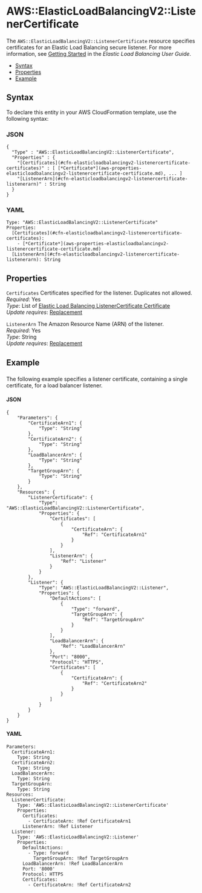 # AWS::ElasticLoadBalancingV2::ListenerCertificate<a name="aws-resource-elasticloadbalancingv2-listenercertificate"></a>

The `AWS::ElasticLoadBalancingV2::ListenerCertificate` resource specifies certificates for an Elastic Load Balancing secure listener\. For more information, see [Getting Started](http://docs.aws.amazon.com/elasticloadbalancing/latest/userguide/load-balancer-getting-started.html) in the *Elastic Load Balancing User Guide*\. 


+ [Syntax](#aws-resource-elasticloadbalancingv2-listenercertificate-syntax)
+ [Properties](#aws-resource-elasticloadbalancingv2-listenercertificate-properties)
+ [Example](#aws-resource-elasticloadbalancingv2-listenercertificate-examples)

## Syntax<a name="aws-resource-elasticloadbalancingv2-listenercertificate-syntax"></a>

To declare this entity in your AWS CloudFormation template, use the following syntax:

### JSON<a name="aws-resource-elasticloadbalancingv2-listenercertificate-syntax.json"></a>

```
{
  "Type" : "AWS::ElasticLoadBalancingV2::ListenerCertificate",
  "Properties" : {
    "[Certificates](#cfn-elasticloadbalancingv2-listenercertificate-certificates)" : [ [*Certificate*](aws-properties-elasticloadbalancingv2-listenercertificate-certificate.md), ... ]
    "[ListenerArn](#cfn-elasticloadbalancingv2-listenercertificate-listenerarn)" : String
  }
}
```

### YAML<a name="aws-resource-elasticloadbalancingv2-listenercertificate-syntax.yaml"></a>

```
Type: "AWS::ElasticLoadBalancingV2::ListenerCertificate"
Properties:
  [Certificates](#cfn-elasticloadbalancingv2-listenercertificate-certificates): 
    - [*Certificate*](aws-properties-elasticloadbalancingv2-listenercertificate-certificate.md)
  [ListenerArn](#cfn-elasticloadbalancingv2-listenercertificate-listenerarn): String
```

## Properties<a name="aws-resource-elasticloadbalancingv2-listenercertificate-properties"></a>

`Certificates`  <a name="cfn-elasticloadbalancingv2-listenercertificate-certificates"></a>
Certificates specified for the listener\. Duplicates not allowed\.  
 *Required*: Yes  
 *Type*: List of [Elastic Load Balancing ListenerCertificate Certificate](aws-properties-elasticloadbalancingv2-listenercertificate-certificate.md)  
 *Update requires*: [Replacement](using-cfn-updating-stacks-update-behaviors.md#update-replacement) 

`ListenerArn`  <a name="cfn-elasticloadbalancingv2-listenercertificate-listenerarn"></a>
The Amazon Resource Name \(ARN\) of the listener\.  
 *Required*: Yes  
 *Type*: String  
 *Update requires*: [Replacement](using-cfn-updating-stacks-update-behaviors.md#update-replacement) 

## Example<a name="aws-resource-elasticloadbalancingv2-listenercertificate-examples"></a>

### <a name="aws-resource-elasticloadbalancingv2-listenercertificate-example1"></a>

The following example specifies a listener certificate, containing a single certificate, for a load balancer listener\.

#### JSON<a name="aws-resource-elasticloadbalancingv2-listenercertificate-example1.json"></a>

```
{
    "Parameters": {
        "CertificateArn1": {
            "Type": "String"
        },
        "CertificateArn2": {
            "Type": "String"
        },
        "LoadBalancerArn": {
            "Type": "String"
        },
        "TargetGroupArn": {
            "Type": "String"
        }
    },
    "Resources": {
        "ListenerCertificate": {
            "Type": "AWS::ElasticLoadBalancingV2::ListenerCertificate",
            "Properties": {
                "Certificates": [
                    {
                        "CertificateArn": {
                            "Ref": "CertificateArn1"
                        }
                    }
                ],
                "ListenerArn": {
                    "Ref": "Listener"
                }
            }
        },
        "Listener": {
            "Type": "AWS::ElasticLoadBalancingV2::Listener",
            "Properties": {
                "DefaultActions": [
                    {
                        "Type": "forward",
                        "TargetGroupArn": {
                            "Ref": "TargetGroupArn"
                        }
                    }
                ],
                "LoadBalancerArn": {
                    "Ref": "LoadBalancerArn"
                },
                "Port": "8000",
                "Protocol": "HTTPS",
                "Certificates": [
                    {
                        "CertificateArn": {
                            "Ref": "CertificateArn2"
                        }
                    }
                ]
            }
        }
    }
}
```

#### YAML<a name="aws-resource-elasticloadbalancingv2-listenercertificate-example1.yaml"></a>

```
Parameters:
  CertificateArn1:
    Type: String
  CertificateArn2:
    Type: String
  LoadBalancerArn:
    Type: String
  TargetGroupArn:
    Type: String
Resources:
  ListenerCertificate:
    Type: 'AWS::ElasticLoadBalancingV2::ListenerCertificate'
    Properties:
      Certificates:
        - CertificateArn: !Ref CertificateArn1
      ListenerArn: !Ref Listener
  Listener:
    Type: 'AWS::ElasticLoadBalancingV2::Listener'
    Properties:
      DefaultActions:
        - Type: forward
          TargetGroupArn: !Ref TargetGroupArn
      LoadBalancerArn: !Ref LoadBalancerArn
      Port: '8000'
      Protocol: HTTPS
      Certificates:
        - CertificateArn: !Ref CertificateArn2
```